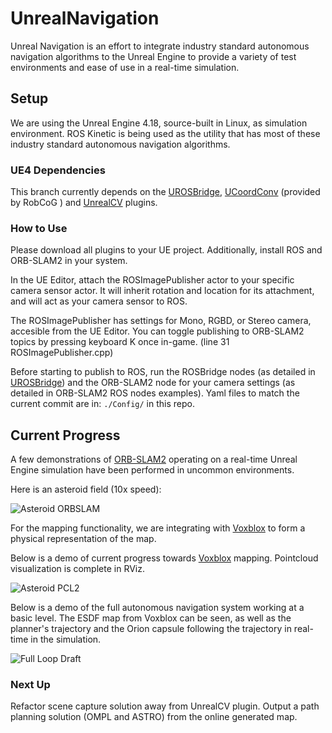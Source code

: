 # UnrealNavigation
Unreal Navigation is an effort to integrate industry standard autonomous navigation algorithms to the Unreal Engine to provide a variety of test environments and ease of use in a real-time simulation. 

## Setup
We are using the Unreal Engine 4.18, source-built in Linux, as simulation environment. ROS Kinetic is being used as the utility that has most of these industry standard autonomous navigation algorithms. 

### UE4 Dependencies
This branch currently depends on the [UROSBridge], [UCoordConv] (provided by RobCoG ) and [UnrealCV] plugins.

### How to Use
Please download all plugins to your UE project. Additionally, install ROS and ORB-SLAM2 in your system.

In the UE Editor, attach the ROSImagePublisher actor to your specific camera sensor actor. It will inherit rotation and location for its attachment, and will act as your camera sensor to ROS. 

The ROSImagePublisher has settings for Mono, RGBD, or Stereo camera, accesible from the UE Editor. You can toggle publishing to ORB-SLAM2 topics by pressing keyboard K once in-game. (line 31 ROSImagePublisher.cpp)

Before starting to publish to ROS, run the ROSBridge nodes (as detailed in [UROSBridge]) and the ORB-SLAM2 node for your camera settings (as detailed in ORB-SLAM2 ROS nodes examples). Yaml files to match the current commit are in: `./Config/` in this repo. 


## Current Progress
A few demonstrations of [ORB-SLAM2] operating on a real-time Unreal Engine simulation have been performed in uncommon environments.

Here is an asteroid field (10x speed):

![Asteroid ORBSLAM](https://github.com/maucoen/UnrealNavigation/blob/Navigation/WebContent/asteroidslam.gif "Asteroid field ORB SLAM")


For the mapping functionality, we are integrating with [Voxblox] to form a physical representation of the map.

Below is a demo of current progress towards [Voxblox] mapping. Pointcloud visualization is complete in RViz.

![Asteroid PCL2](https://github.com/maucoen/UnrealNavigation/blob/Navigation/WebContent/asteroidpcl.gif "Asteroid field PCL2")


Below is a demo of the full autonomous navigation system working at a basic level. The ESDF map from Voxblox can be seen, as well as the planner's trajectory and the Orion capsule following the trajectory in real-time in the simulation. 


![Full Loop Draft](https://github.com/maucoen/UnrealNavigation/blob/Navigation/WebContent/fullLoopDraft.gif "Full Loop Draft") 



### Next Up
Refactor scene capture solution away from UnrealCV plugin.
Output a path planning solution (OMPL and ASTRO) from the online generated map.  


[UROSBridge]: https://github.com/robcog-iai/UROSBridge
[UCoordConv]: https://github.com/robcog-iai/UCoordConv
[RobCoG]: https://github.com/robcog-iai
[UnrealCV]: https://github.com/unrealcv/unrealcv
[ORB-SLAM2]: https://github.com/raulmur/ORB_SLAM2
[Voxblox]: https://github.com/ethz-asl/voxblox